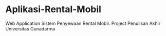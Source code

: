 # Aplikasi-Rental-Mobil
Web Application Sistem Penyewaan Rental Mobil. Project Penulisan Akhir Universitas Gunadarma
